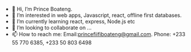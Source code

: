 - 👋 Hi, I’m Prince Boateng.
- 👀 I’m interested in web apps, Javascript, react, offline first databases.
- 🌱 I’m currently learning react, express, Node.js etc
- 💞️ I’m looking to collaborate on ...
- 📫 How to reach me: Email:princefiifiboateng@gmail.com. Phone: +233 55 770 6385, +233 50 803 6498

<!---
griffin919/griffin919 is a ✨ special ✨ repository because its `README.md` (this file) appears on your GitHub profile.
You can click the Preview link to take a look at your changes.
--->
